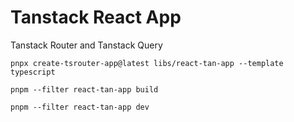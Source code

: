 # Tanstack React App

Tanstack Router and Tanstack Query

`pnpx create-tsrouter-app@latest libs/react-tan-app --template typescript`

`pnpm --filter react-tan-app build`

`pnpm --filter react-tan-app dev`
